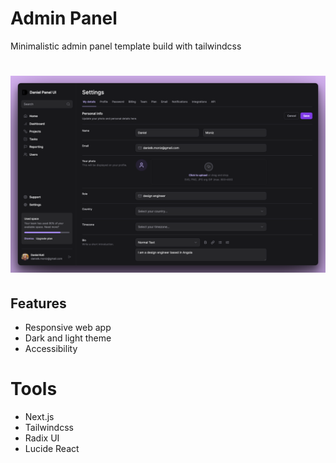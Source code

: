 # Admin Panel
Minimalistic admin panel template build with tailwindcss

<h1 align="center">
  <img alt="Print Screen" src=".github/admin-screen.png" />
</h1>

## Features
- Responsive web app
- Dark and light theme
- Accessibility

# Tools
- Next.js
- Tailwindcss
- Radix UI
- Lucide React
